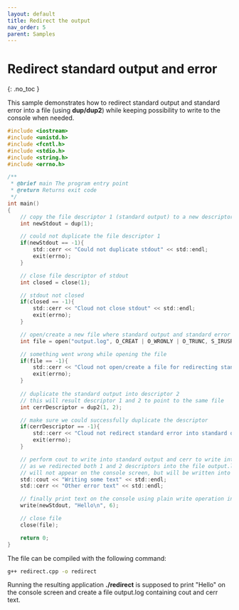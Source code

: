 ```yaml
---
layout: default
title: Redirect the output
nav_order: 5
parent: Samples
---
```


# Redirect standard output and error
{: .no_toc }

This sample demonstrates how to redirect standard output and standard error into a file (using **dup/dup2**) while keeping possibility to write to the console when needed.

```c
#include <iostream>
#include <unistd.h>
#include <fcntl.h>
#include <stdio.h>
#include <string.h>
#include <errno.h>

/**
 * @brief main The program entry point
 * @return Returns exit code
 */
int main()
{
    // copy the file descriptor 1 (standard output) to a new descriptor for the future use
    int newStdout = dup(1); 

    // could not duplicate the file descriptor 1
    if(newStdout == -1){
        std::cerr << "Could not duplicate stdout" << std::endl;
        exit(errno);
    }

    // close file descriptor of stdout
    int closed = close(1);

    // stdout not closed
    if(closed == -1){
        std::cerr << "Cloud not close stdout" << std::endl;
        exit(errno);
    }

    // open/create a new file where standard output and standard error will be redirected to 
    int file = open("output.log", O_CREAT | O_WRONLY | O_TRUNC, S_IRUSR | S_IWUSR | S_IRGRP);

    // something went wrong while opening the file
    if(file == -1){
        std::cerr << "Cloud not open/create a file for redirecting standard output in" << std::endl;
        exit(errno);
    }
    
    // duplicate the standard output into descriptor 2
    // this will result descriptor 1 and 2 to point to the same file
    int cerrDescriptor = dup2(1, 2);

    // make sure we could successfully duplicate the descriptor
    if(cerrDescriptor == -1){
        std::cerr << "Cloud not redirect standard error into standard output stream" << std::endl;
        exit(errno);
    }

    // perform cout to write into standard output and cerr to write into the standard error
    // as we redirected both 1 and 2 descriptors into the file output.log, the following text
    // will not appear on the console screen, but will be written into the file
    std::cout << "Writing some text" << std::endl;
    std::cerr << "Other error text" << std::endl;

    // finally print text on the console using plain write operation into the copied stdout stream 
    write(newStdout, "Hello\n", 6); 

    // close file
    close(file);

    return 0;
}
```

The file can be compiled with the following command:
```sh
g++ redirect.cpp -o redirect
```

Running the resulting application **./redirect** is supposed to print "Hello" on the console screen and create a file output.log containing cout and cerr text.